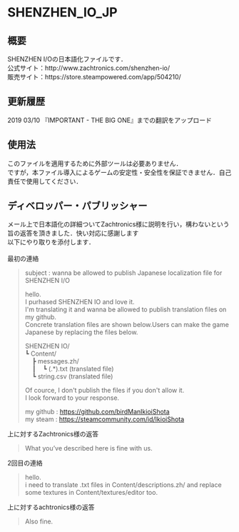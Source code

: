 # SHENZHEN_IO_JP
<h2>概要</h2>
SHENZHEN I/Oの日本語化ファイルです．<br>
公式サイト：http://www.zachtronics.com/shenzhen-io/<br>
販売サイト：https://store.steampowered.com/app/504210/</br>


<h2>更新履歴</h2>
2019 03/10 『IMPORTANT - THE BIG ONE』までの翻訳をアップロード
<h2>使用法</h2>
このファイルを適用するために外部ツールは必要ありません．<br>
ですが，本ファイル導入によるゲームの安定性・安全性を保証できません．自己責任で使用してください．<br>

<h2>ディベロッパー・パブリッシャー</h2>
メール上で日本語化の詳細ついてZachtronics様に説明を行い，構わないという旨の返答を頂きました．快い対応に感謝します<br>
以下にやり取りを添付します．<br><br>
最初の連絡

>subject : wanna be allowed to publish Japanese localization file for SHENZHEN I/O<br>
>
>hello.<br>
>I purhased SHENZHEN IO and love it.<br>
>I'm translating it and wanna be allowed to publish translation files on my github.<br>
>Concrete translation files are shown below.Users can make the game Japanese by replacing the files below.<br>
>
>SHENZHEN IO/<br>
>┗ Content/<br>
>&nbsp;&nbsp;&nbsp;&nbsp;┣ messages.zh/<br>
>&nbsp;&nbsp;&nbsp;&nbsp;┃&nbsp;&nbsp;&nbsp;&nbsp;┗ (.*).txt (translated file)<br>
>&nbsp;&nbsp;&nbsp;&nbsp;┗ string.csv (translated file)<br>
>
>Of cource, I don't publish the files if you don't allow it.</br>
>I look forward to your response.<br>
>
>my github : https://github.com/birdManIkioiShota<br>
>my steam : https://steamcommunity.com/id/IkioiShota<br>

上に対するZachtronics様の返答

>What you’ve described here is fine with us.<br>

2回目の連絡

>hello.<br>
>i need to translate .txt files in Content/descriptions.zh/  and replace some textures in Content/textures/editor too.<br>

上に対するachtronics様の返答

>Also fine.<br>
